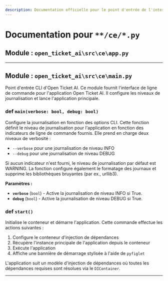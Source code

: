 ```yaml
---
description: Documentation officielle pour le point d'entrée de l'interface de ligne de commande (CLI) d'Open Ticket AI. Ce guide couvre main.py, en détaillant comment configurer les niveaux de journalisation et lancer l'application.
---
```

# Documentation pour `**/ce/*.py`

## Module : `open_ticket_ai\src\ce\app.py`



---

## Module : `open_ticket_ai\src\ce\main.py`

Point d'entrée CLI d'Open Ticket AI.
Ce module fournit l'interface de ligne de commande pour l'application Open Ticket AI.
Il configure les niveaux de journalisation et lance l'application principale.


### <span class='text-warning'>def</span> `main(verbose: bool, debug: bool)`

Configure la journalisation en fonction des options CLI.
Cette fonction définit le niveau de journalisation pour l'application en fonction des indicateurs de ligne de commande fournis.
Elle prend en charge deux niveaux de verbosité :
- `--verbose` pour une journalisation de niveau INFO
- `--debug` pour une journalisation de niveau DEBUG

Si aucun indicateur n'est fourni, le niveau de journalisation par défaut est WARNING. La fonction configure également le formatage des journaux et supprime les bibliothèques bruyantes (par ex., urllib3).

**Paramètres :**

- **`verbose`** (`bool`) - Active la journalisation de niveau INFO si True.
- **`debug`** (`bool`) - Active la journalisation de niveau DEBUG si True.



### <span class='text-warning'>def</span> `start()`

Initialise le conteneur et démarre l'application.
Cette commande effectue les actions suivantes :
1. Configure le conteneur d'injection de dépendances
2. Récupère l'instance principale de l'application depuis le conteneur
3. Exécute l'application
4. Affiche une bannière de démarrage stylisée à l'aide de `pyfiglet`

L'application suit un modèle d'injection de dépendances où toutes les dépendances requises sont résolues via le `DIContainer`.



---